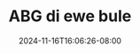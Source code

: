 --- 
title: "ABG di ewe bule"
description: "    ABG di ewe bule gratis full  "
date: 2024-11-16T16:06:26-08:00
file_code: "lgegjq5xtxtl"
draft: false
cover: "gijxw5wh9pnn7lis.jpg"
tags: ["ABG", "ewe", "bule", "bokep-indo", "bokep-viral", "bokep-ig"]
length: 128
fld_id: "1413979"
foldername: "adik kakak ewe manja"
categories: ["adik kakak ewe manja"]
views: 236
---